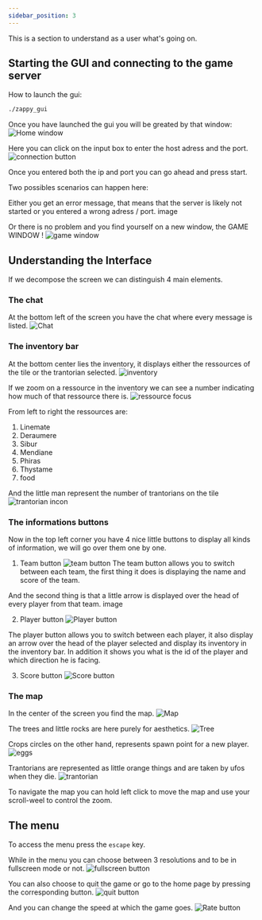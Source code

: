 ```yaml
---
sidebar_position: 3
---
```


This is a section to understand as a user what's going on.

## Starting the GUI and connecting to the game server

How to launch the gui:
```bash
./zappy_gui
```

Once you have launched the gui you will be greated by that window:
![Home window](/img/home.png)

Here you can click on the input box to enter the host adress and the port.
![connection button](/img/connect_bt.png)

Once you entered both the ip and port you can go ahead and press start.

Two possibles scenarios can happen here:

Either you get an error message, that means that the server is likely not started or you entered a wrong adress / port.
image

Or there is no problem and you find yourself on a new window, the GAME WINDOW !
![game window](/img/game_window.png)

## Understanding the Interface

If we decompose the screen we can distinguish 4 main elements.

### The chat

At the bottom left of the screen you have the chat where every message is listed.
![Chat](/img/chat.png)

### The inventory bar

At the bottom center lies the inventory, it displays either the ressources of the tile or the trantorian selected.
![inventory](/img/inventory.png)

If we zoom on a ressource in the inventory we can see a number indicating how much of that ressource there is.
![ressource focus](/img/ressource.png)

From left to right the ressources are:
1. Linemate
2. Deraumere
3. Sibur
4. Mendiane
5. Phiras
6. Thystame
7. food

And the little man represent the number of trantorians on the tile
![trantorian incon](/img/trantorian_inv.png)

### The informations buttons

Now in the top left corner you have 4 nice little buttons to display all kinds of information, we will go over them one by one.

1. Team button
![team button](/img/team_bt.png)
The team button allows you to switch between each team, the first thing it does is displaying the name and score of the team.

And the second thing is that a little arrow is displayed over the head of every player from that team.
image

2. Player button
![Player button](/img/player_bt.png)

The player button allows you to switch between each player, it also display an arrow over the head of the player selected and display its inventory in the inventory bar. In addition it shows you what is the id of the player and which direction he is facing.

3. Score button
![Score button](/img/score_bt.png)




### The map

In the center of the screen you find the map.
![Map](/img/map.png)

The trees and little rocks are here purely for aesthetics.
![Tree](/img/tree.png)

Crops circles on the other hand, represents spawn point for a new player.
![eggs](/img/egg.png)

Trantorians are represented as little orange things and are taken by ufos when they die.
![trantorian](/img/trantorian.png)

To navigate the map you can hold left click to move the map and use your scroll-weel to control the zoom.

## The menu

To access the menu press the `escape` key. 

While in the menu you can choose between 3 resolutions and to be in fullscreen mode or not.
![fullscreen button](/img/fullscreen.png)

You can also choose to quit the game or go to the home page by pressing the corresponding button.
![quit button](/img/home_bt.png)

And you can change the speed at which the game goes.
![Rate button](/img/rate.png)


